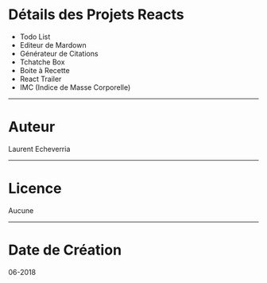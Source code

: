 # Détails des Projets Reacts

* Todo List
* Editeur de Mardown
* Générateur de Citations
* Tchatche Box
* Boite à Recette
* React Trailer
* IMC (Indice de Masse Corporelle)

---

# Auteur

Laurent Echeverria 

---

# Licence

Aucune

---

# Date de Création

06-2018
